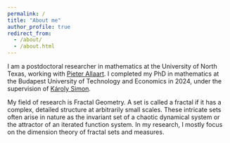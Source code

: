 ```yaml
---
permalink: /
title: "About me"
author_profile: true
redirect_from: 
  - /about/
  - /about.html
---
```


I am a postdoctoral researcher in mathematics at the University of North Texas, working with [Pieter Allaart](https://sites.math.unt.edu/~allaart/). 
I completed my PhD in mathematics at the Budapest University of Technology and Economics in 2024, under the supervision of [Károly Simon](https://math.bme.hu/~simonk/).

My field of research is Fractal Geometry. A set is called a fractal if it has a complex, detailed structure at arbitrarily small scales. These intricate sets often arise in nature as the invariant set of a chaotic dynamical system or the attractor of an iterated function system. In my research, I mostly focus on the dimension theory of fractal sets and measures.
